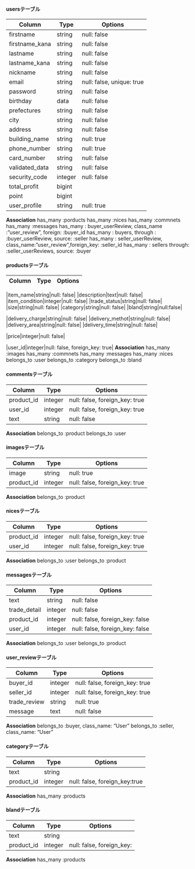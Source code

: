 #### usersテーブル
|Column|Type|Options|
|------|----|-------|
|firstname|string|null: false|
|firstname_kana|string|null: false|
|lastname|string|null: false|
|lastname_kana|string|null: false|
|nickname|string|null: false|
|email|string|null: false, unique: true|
|password|string|null: false|
|birthday|data|null: false|
|prefectures|string|null: false|<!-- 住所部分 -->
|city|string|null: false|
|address|string|null: false|
|building_name|string|null: true|
|phone_number|string|null: true|
|card_number|string|null: false|<!--カードデータ部分-->
|validated_data|string|null: false|
|security_code|integer|null: false|
|total_profit|bigint||<!--ユーザー詳細-->
|point|bigint||
|user_profile|string|null: true|
**Association**
has_many :porducts
has_many :nices
has_many :commnets
has_many :messages
has_many : buyer_userReview, class_name :”user_review”, foreign: :buyer_id
has_many : buyers, through : :buyer_userReview, source: :seller
has_many : seller_userReview, class_name:”user_review”,foreign_key: :seller_id
has_many : sellers through: :seller_userReviews, source: :buyer


#### productsテーブル
|Column|Type|Options|
|------|----|-------|
<!-- 商品関係 -->
|item_name|string|null: false|
|description|text|null: false|
|item_condition|integer|null: false|
|trade_status|string|null: false|
|size|string|null: false|
|category|string|null: false|
|bland|string|null:false|
<!-- 配送について -->
|delivery_charge|string|null: false|
|delivery_methot|string|null: false|
|delivery_area|string|null: false|
|delivery_time|string|null: false|
<!-- 料金 -->
|price|integer|null: false|

|user_id|integer|null: false, foreign_key: true|
**Association**
has_many :images
has_many :commnets
has_many :messages
has_many :nices
belongs_to :user
belongs_to :category
belongs_to :bland


#### commentsテーブル
|Column|Type|Options|
|------|----|-------|
|product_id|integer|null: false, foreign_key: true|
|user_id|integer|null: false, foreign_key: true|
|text|string|null: false|
**Association**
belongs_to :product
belongs_to :user


#### imagesテーブル
|Column|Type|Options|
|------|----|-------|
|image|string|null: true|
|product_id|integer|null: false, foreign_key: true|

**Association**
belongs_to :product

#### nicesテーブル
|Column|Type|Options|
|------|----|-------|
|product_id|integer|null: false, foreign_key: true|
|user_id|integer|null: false, foreign_key: true|
**Association**
belongs_to :user
belongs_to :product

#### messagesテーブル
|Column|Type|Options|
|------|----|-------|
|text|string|null: false|
|trade_detail|integer|null: false|
|product_id|integer|null: false, foreign_key: false|
|user_id|integer|null: false, foreign_key: false|

**Association**
belongs_to :user
belongs_to :product

#### user_reviewテーブル
|Column|Type|Options|
|------|----|-------|
|buyer_id|integer|null: false, foreign_key: true|
|seller_id|integer|null: false, foreign_key: true|
|trade_review|string|null: true|
|message|text|null: false|
**Association**
belongs_to :buyer, class_name: “User”
belongs_to :seller, class_name: “User”
#### categoryテーブル
|Column|Type|Options|
|------|----|-------|
|text|string||
|product_id|integer|null: false, foreign_key:true|

**Association**
has_many :products
#### blandテーブル
|Column|Type|Options|
|------|----|-------|
|text|string||
|product_id|integer|null: false, foreign_key:
**Association**
has_many :products